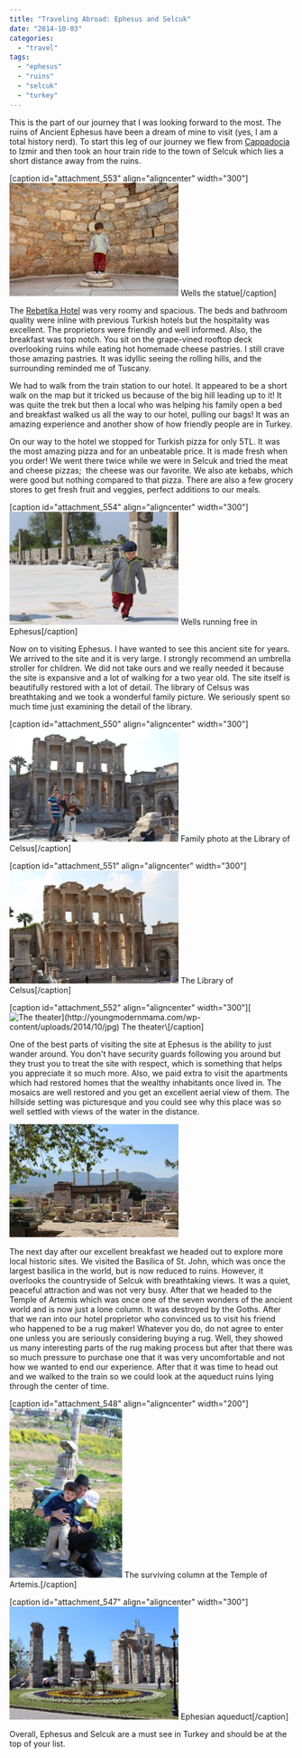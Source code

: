 ```yaml
---
title: "Traveling Abroad: Ephesus and Selcuk"
date: "2014-10-03"
categories: 
  - "travel"
tags: 
  - "ephesus"
  - "ruins"
  - "selcuk"
  - "turkey"
---
```


This is the part of our journey that I was looking forward to the most. The ruins of Ancient Ephesus have been a dream of mine to visit (yes, I am a total history nerd). To start this leg of our journey we flew from [Cappadocia](http://youngmodernmama.com/2014/09/traveling-abroad-cappadocia/ "Traveling Abroad: Cappadocia") to Izmir and then took an hour train ride to the town of Selcuk which lies a short distance away from the ruins.

\[caption id="attachment\_553" align="aligncenter" width="300"\][![Wells the statue](images/10334428_10100598793275474_709801155630195995_n-300x200.jpg)](https://letkidstravel.com/wp-content/uploads/2014/10/10334428_10100598793275474_709801155630195995_n.jpg) Wells the statue\[/caption\]

The [Rebetika Hotel](http://www.tripadvisor.com/Hotel_Review-g293976-d1087120-Reviews-Rebetika_Hotel-Selcuk_Izmir_Province_Turkish_Aegean_Coast.html) was very roomy and spacious. The beds and bathroom quality were inline with previous Turkish hotels but the hospitality was excellent. The proprietors were friendly and well informed. Also, the breakfast was top notch. You sit on the grape-vined rooftop deck overlooking ruins while eating hot homemade cheese pastries. I still crave those amazing pastries. It was idyllic seeing the rolling hills, and the surrounding reminded me of Tuscany.

We had to walk from the train station to our hotel. It appeared to be a short walk on the map but it tricked us because of the big hill leading up to it! It was quite the trek but then a local who was helping his family open a bed and breakfast walked us all the way to our hotel, pulling our bags! It was an amazing experience and another show of how friendly people are in Turkey.

On our way to the hotel we stopped for Turkish pizza for only 5TL. It was the most amazing pizza and for an unbeatable price. It is made fresh when you order! We went there twice while we were in Selcuk and tried the meat and cheese pizzas;  the cheese was our favorite. We also ate kebabs, which were good but nothing compared to that pizza. There are also a few grocery stores to get fresh fruit and veggies, perfect additions to our meals.

\[caption id="attachment\_554" align="aligncenter" width="300"\][![Wells running free in Ephesus](images/1012574_10100598792112804_882658446012049_n-300x200.jpg)](https://letkidstravel.com/wp-content/uploads/2014/10/1012574_10100598792112804_882658446012049_n.jpg) Wells running free in Ephesus\[/caption\]

Now on to visiting Ephesus. I have wanted to see this ancient site for years. We arrived to the site and it is very large. I strongly recommend an umbrella stroller for children. We did not take ours and we really needed it because the site is expansive and a lot of walking for a two year old. The site itself is beautifully restored with a lot of detail. The library of Celsus was breathtaking and we took a wonderful family picture. We seriously spent so much time just examining the detail of the library.

\[caption id="attachment\_550" align="aligncenter" width="300"\][![10256817_10100598792147734_5364762393236696108_n](images/10256817_10100598792147734_5364762393236696108_n-300x200.jpg)](https://letkidstravel.com/wp-content/uploads/2014/10/10256817_10100598792147734_5364762393236696108_n.jpg) Family photo at the Library of Celsus\[/caption\]

\[caption id="attachment\_551" align="aligncenter" width="300"\][![The Library of Celsus](images/10301547_10100598792551924_1838508350064866718_n-300x200.jpg)](https://letkidstravel.com/wp-content/uploads/2014/10/10301547_10100598792551924_1838508350064866718_n.jpg) The Library of Celsus\[/caption\]

\[caption id="attachment\_552" align="aligncenter" width="300"\][![The theater](http://youngmodernmama.com/wp-content/uploads/2014/10/jpg-300x200.)](http://youngmodernmama.com/wp-content/uploads/2014/10/jpg) The theater\[/caption\]

One of the best parts of visiting the site at Ephesus is the ability to just wander around. You don't have security guards following you around but they trust you to treat the site with respect, which is something that helps you appreciate it so much more. Also, we paid extra to visit the apartments which had restored homes that the wealthy inhabitants once lived in. The mosaics are well restored and you get an excellent aerial view of them. The hillside setting was picturesque and you could see why this place was so well settled with views of the water in the distance.

[![10313585_10100598793559904_8871389226179859089_n](images/10313585_10100598793559904_8871389226179859089_n-300x200.jpg)](https://letkidstravel.com/wp-content/uploads/2014/10/10313585_10100598793559904_8871389226179859089_n.jpg)

The next day after our excellent breakfast we headed out to explore more local historic sites. We visited the Basilica of St. John, which was once the largest basilica in the world, but is now reduced to ruins. However, it overlooks the countryside of Selcuk with breathtaking views. It was a quiet, peaceful attraction and was not very busy. After that we headed to the Temple of Artemis which was once one of the seven wonders of the ancient world and is now just a lone column. It was destroyed by the Goths. After that we ran into our hotel proprietor who convinced us to visit his friend who happened to be a rug maker! Whatever you do, do not agree to enter one unless you are seriously considering buying a rug. Well, they showed us many interesting parts of the rug making process but after that there was so much pressure to purchase one that it was very uncomfortable and not how we wanted to end our experience. After that it was time to head out and we walked to the train so we could look at the aqueduct ruins lying through the center of time.

\[caption id="attachment\_548" align="aligncenter" width="200"\][![10336847_10100598790506024_779840047894646221_n](images/10336847_10100598790506024_779840047894646221_n-200x300.jpg)](https://letkidstravel.com/wp-content/uploads/2014/10/10336847_10100598790506024_779840047894646221_n.jpg) The surviving column at the Temple of Artemis.\[/caption\]

\[caption id="attachment\_547" align="aligncenter" width="300"\][![1175234_10100598793754514_4451047116574149033_n](images/1175234_10100598793754514_4451047116574149033_n-300x200.jpg)](https://letkidstravel.com/wp-content/uploads/2014/10/1175234_10100598793754514_4451047116574149033_n.jpg) Ephesian aqueduct\[/caption\]

Overall, Ephesus and Selcuk are a must see in Turkey and should be at the top of your list.
